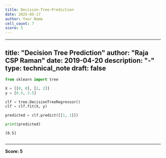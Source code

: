 ```yaml
---
title: Decision-Tree-Prediction
date: 2025-05-17
author: Your Name
cell_count: 7
score: 5
---
```


---
title: "Decision Tree Prediction"
author: "Raja CSP Raman"
date: 2019-04-20
description: "-"
type: technical_note
draft: false
---

```python
from sklearn import tree
```


```python
X = [[0, 0], [2, 2]]
y = [0.5, 2.5]
```


```python
clf = tree.DecisionTreeRegressor()
clf = clf.fit(X, y)
```


```python
predicted = clf.predict([[1, 1]])
```


```python
print(predicted)
```

    [0.5]



```python

```


---
**Score: 5**
